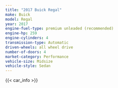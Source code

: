 ```yaml
---
title: "2017 Buick Regal"
make: Buick
model: Regal
year: 2017
engine-fuel-type: premium unleaded (recommended)
engine-hp: 259
engine-cylinders: 4
transmission-type: Automatic
driven-wheels: all wheel drive
number-of-doors: 4
market-category: Performance
vehicle-size: Midsize
vehicle-style: Sedan
---
```


{{< car_info >}}
